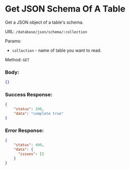 # Get JSON Schema Of A Table

Get a JSON object of a table's schema.

URL: `/database/json/schema/:collection`

Params:
- `collection` - name of table you want to read.

Method: `GET`

#### <Badge type="tip" text="This is still a work in progress!" />

### Body:

```json
{}
```

### Success Response:

```json
{
    "status": 200,
    "data": "complete true"
}
```

### Error Response:

```json
{
    "status": 400,
    "data": {
      "issues": []
    }
}
```
